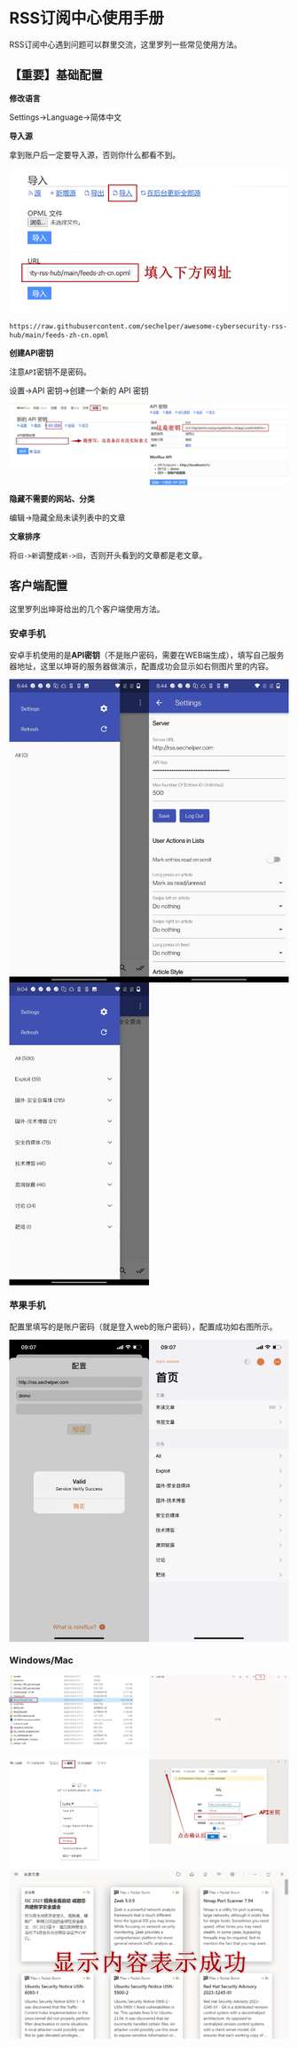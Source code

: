 # RSS订阅中心使用手册

RSS订阅中心遇到问题可以群里交流，这里罗列一些常见使用方法。

## 【重要】基础配置

**修改语言**

Settings->Language->简体中文

**导入源**

拿到账户后一定要导入源，否则你什么都看不到。

<div style="display: grid; grid-template-columns: repeat(auto-fit, minmax(200px, 1fr)); overflow: hidden;">
    <img src="img/2023-05-23_09-31-54.png" />
</div>


```
https://raw.githubusercontent.com/sechelper/awesome-cybersecurity-rss-hub/main/feeds-zh-cn.opml
```

**创建API密钥**

注意`API`密钥不是密码。

设置->API 密钥->创建一个新的 API 密钥

<div style="display: grid; grid-template-columns: repeat(auto-fit, minmax(200px, 1fr)); overflow: hidden;">
    <img src="img/2023-05-23_09-34-19.png" />
    <img src="img/2023-05-23_09-35-47.png" />
</div>


**隐藏不需要的网站、分类**

编辑->隐藏全局未读列表中的文章    

**文章排序**

将`旧->新`调整成`新->旧`，否则开头看到的文章都是老文章。

## 客户端配置

这里罗列出坤哥给出的几个客户端使用方法。

### 安卓手机

安卓手机使用的是**API密钥**（不是账户密码，需要在WEB端生成），填写自己服务器地址，这里以坤哥的服务器做演示，配置成功会显示如右侧图片里的内容。

<div style="display: grid; grid-template-columns: repeat(auto-fit, minmax(200px, 1fr)); overflow: hidden;">
    <img src="img/352932b340612373fa8a8210fc8ef08.jpg" />
    <img src="img/a2b717bcc4c7a355deada0c5fe2d40a.jpg" /> 
    <img src="img/bdceafc92a1481dbb94ddcb1ff966ff.jpg" /> 
</div>

### 苹果手机

配置里填写的是账户密码（就是登入web的账户密码），配置成功如右图所示。

<div style="display: grid; grid-template-columns: repeat(auto-fit, minmax(200px, 1fr)); overflow: hidden;">
    <img src="img/80145a31978ba5b6494e51626936469.jpg" />
    <img src="img/cd49bf276a7120f8d295b8ca1ba4158.jpg" />
</div>

### Windows/Mac

<div style="display: grid; grid-template-columns: repeat(auto-fit, minmax(200px, 1fr)); overflow: hidden;">
    <img src="img/2023-05-23_09-12-07.png" />
    <img src="img/2023-05-23_09-16-14.png" />
</div>

<div style="display: grid; grid-template-columns: repeat(auto-fit, minmax(200px, 1fr)); overflow: hidden;">
    <img src="img/2023-05-23_09-16-48.png" />
    <img src="img/2023-05-23_09-17-56.png" />
</div>

<div style="display: grid; grid-template-columns: repeat(auto-fit, minmax(200px, 1fr)); overflow: hidden;">
    <img src="img/2023-05-23_09-26-52.png" />
</div>